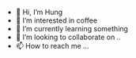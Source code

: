 - 👋 Hi, I’m Hung
- 👀 I’m interested in coffee
- 🌱 I’m currently learning something 
- 💞️ I’m looking to collaborate on ..
- 📫 How to reach me ...

<!---
Hungtrinh2020/Hungtrinh2020 is a ✨ special ✨ repository because its `README.md` (this file) appears on your GitHub profile.
You can click the Preview link to take a look at your changes.
--->
